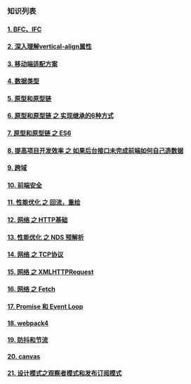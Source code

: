 
### 知识列表

  #### [1. BFC、IFC](/file/bfc.md)

  #### [2. 深入理解vertical-align属性](/file/va.md)

  #### [3. 移动端适配方案](/file/sp.md)

  #### [4. 数据类型](/file/sj.md)

  #### [5. 原型和原型链](/file/yx-1.md)

  #### [6. 原型和原型链 之 实现继承的6种方式](/file/yx-2.md)

  #### [7. 原型和原型链 之 ES6](/file/yx-3.md)

  #### [8. 提高项目开发效率 之 如果后台接口未完成前端如何自己造数据](/file/mock.md)

  #### [9. 跨域 ](/file/ky.md)

  #### [10. 前端安全 ](/file/safe.md)

  #### [11. 性能优化 之 回流，重绘 ](/file/hc.md)

  #### [12. 网络 之 HTTP基础 ](/file/net-http.md)

  #### [13. 性能优化 之 NDS 预解析](/file/dns.md)

  #### [14. 网络 之 TCP协议 ](/file/net-tcp.md)

  #### [15. 网络 之 XMLHTTPRequest ](/file/xml.md)

  #### [16. 网络 之 Fetch ](/file/fetch.md)

  #### [17. Promise 和 Event Loop](/file/promise.md)

  #### [18. webpack4](/file/webpack.md)

  #### [19. 防抖和节流](/file/fdjl.md)

  #### [20. canvas](/file/canvas.md)

  #### [21. 设计模式之观察者模式和发布订阅模式](/file/20.md)

